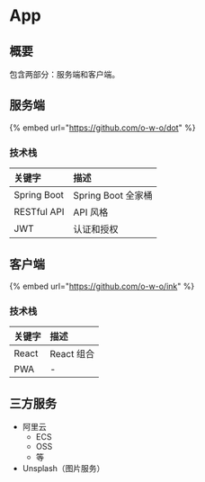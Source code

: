 # App

## 概要

包含两部分：服务端和客户端。

## 服务端

{% embed url="https://github.com/o-w-o/dot" %}

### 技术栈

| 关键字 | 描述 |
| :--- | :--- |
| Spring Boot | Spring Boot 全家桶 |
| RESTful API | API 风格 |
| JWT | 认证和授权 |



## 客户端

{% embed url="https://github.com/o-w-o/ink" %}

### 技术栈

| 关键字 | 描述 |
| :--- | :--- |
| React | React 组合 |
| PWA | - |

## 三方服务

* 阿里云
  * ECS
  * OSS
  * 等
* Unsplash（图片服务）





